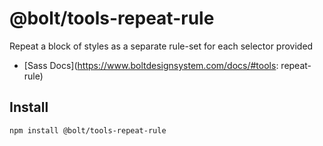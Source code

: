 # @bolt/tools-repeat-rule

Repeat a block of styles as a separate rule-set for each selector provided

- [Sass Docs](https://www.boltdesignsystem.com/docs/#tools: repeat-rule)

## Install

```bash
npm install @bolt/tools-repeat-rule
```
